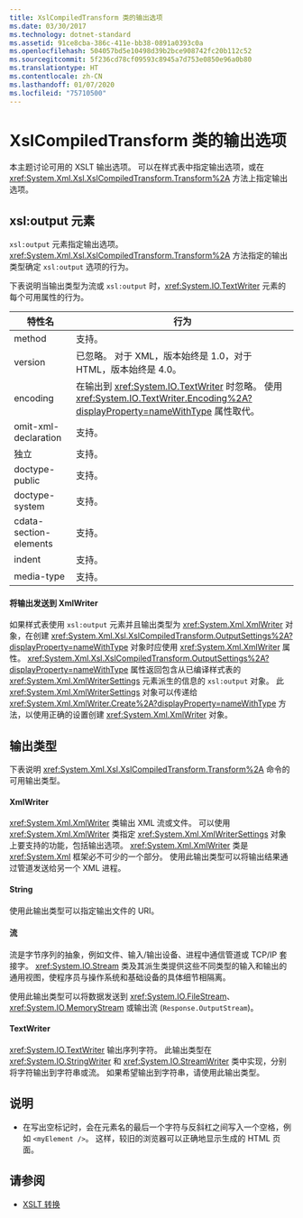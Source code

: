 ```yaml
---
title: XslCompiledTransform 类的输出选项
ms.date: 03/30/2017
ms.technology: dotnet-standard
ms.assetid: 91ce8cba-386c-411e-bb38-0891a0393c0a
ms.openlocfilehash: 504057bd5e10498d39b2bce908742fc20b112c52
ms.sourcegitcommit: 5f236cd78cf09593c8945a7d753e0850e96a0b80
ms.translationtype: HT
ms.contentlocale: zh-CN
ms.lasthandoff: 01/07/2020
ms.locfileid: "75710500"
---
```

# <a name="output-options-on-the-xslcompiledtransform-class"></a>XslCompiledTransform 类的输出选项
本主题讨论可用的 XSLT 输出选项。 可以在样式表中指定输出选项，或在 <xref:System.Xml.Xsl.XslCompiledTransform.Transform%2A> 方法上指定输出选项。  
  
## <a name="xsloutput-element"></a>xsl:output 元素  
 `xsl:output` 元素指定输出选项。 <xref:System.Xml.Xsl.XslCompiledTransform.Transform%2A> 方法指定的输出类型确定 `xsl:output` 选项的行为。  
  
 下表说明当输出类型为流或 `xsl:output` 时，<xref:System.IO.TextWriter> 元素的每个可用属性的行为。  
  
|特性名|行为|  
|--------------------|--------------|  
|method|支持。|  
|version|已忽略。 对于 XML，版本始终是 1.0，对于 HTML，版本始终是 4.0。|  
|encoding|在输出到 <xref:System.IO.TextWriter> 时忽略。 使用 <xref:System.IO.TextWriter.Encoding%2A?displayProperty=nameWithType> 属性取代。|  
|omit-xml-declaration|支持。|  
|独立|支持。|  
|doctype-public|支持。|  
|doctype-system|支持。|  
|cdata-section-elements|支持。|  
|indent|支持。|  
|media-type|支持。|  
  
#### <a name="sending-output-to-an-xmlwriter"></a>将输出发送到 XmlWriter  
 如果样式表使用 `xsl:output` 元素并且输出类型为 <xref:System.Xml.XmlWriter> 对象，在创建 <xref:System.Xml.Xsl.XslCompiledTransform.OutputSettings%2A?displayProperty=nameWithType> 对象时应使用 <xref:System.Xml.XmlWriter> 属性。 <xref:System.Xml.Xsl.XslCompiledTransform.OutputSettings%2A?displayProperty=nameWithType> 属性返回包含从已编译样式表的 <xref:System.Xml.XmlWriterSettings> 元素派生的信息的 `xsl:output` 对象。 此 <xref:System.Xml.XmlWriterSettings> 对象可以传递给 <xref:System.Xml.XmlWriter.Create%2A?displayProperty=nameWithType> 方法，以使用正确的设置创建 <xref:System.Xml.XmlWriter> 对象。  
  
## <a name="output-types"></a>输出类型  
 下表说明 <xref:System.Xml.Xsl.XslCompiledTransform.Transform%2A> 命令的可用输出类型。  
  
#### <a name="xmlwriter"></a>XmlWriter  
 <xref:System.Xml.XmlWriter> 类输出 XML 流或文件。 可以使用 <xref:System.Xml.XmlWriter> 类指定 <xref:System.Xml.XmlWriterSettings> 对象上要支持的功能，包括输出选项。 <xref:System.Xml.XmlWriter> 类是 <xref:System.Xml> 框架必不可少的一个部分。 使用此输出类型可以将输出结果通过管道发送给另一个 XML 进程。  
  
#### <a name="string"></a>String  
 使用此输出类型可以指定输出文件的 URI。  
  
#### <a name="stream"></a>流  
 流是字节序列的抽象，例如文件、输入/输出设备、进程中通信管道或 TCP/IP 套接字。 <xref:System.IO.Stream> 类及其派生类提供这些不同类型的输入和输出的通用视图，使程序员与操作系统和基础设备的具体细节相隔离。  
  
 使用此输出类型可以将数据发送到 <xref:System.IO.FileStream>、<xref:System.IO.MemoryStream> 或输出流 (`Response.OutputStream`)。  
  
#### <a name="textwriter"></a>TextWriter  
 <xref:System.IO.TextWriter> 输出序列字符。 此输出类型在 <xref:System.IO.StringWriter> 和 <xref:System.IO.StreamWriter> 类中实现，分别将字符输出到字符串或流。 如果希望输出到字符串，请使用此输出类型。  
  
## <a name="notes"></a>说明  
  
- 在写出空标记时，会在元素名的最后一个字符与反斜杠之间写入一个空格，例如 `<myElement />`。 这样，较旧的浏览器可以正确地显示生成的 HTML 页面。  
  
## <a name="see-also"></a>请参阅

- [XSLT 转换](../../../../docs/standard/data/xml/xslt-transformations.md)
